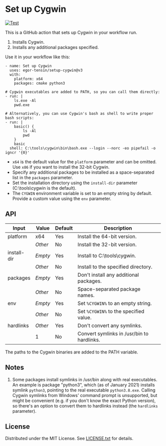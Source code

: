 Set up Cygwin
=============

[![Test](https://github.com/egor-tensin/setup-cygwin/workflows/Test/badge.svg)](https://github.com/egor-tensin/setup-cygwin/actions?query=workflow%3ATest)

This is a GitHub action that sets up Cygwin in your workflow run.

1. Installs Cygwin.
2. Installs any additional packages specified.

Use it in your workflow like this:

    - name: Set up Cygwin
      uses: egor-tensin/setup-cygwin@v3
      with:
        platform: x64
        packages: cmake python3

    # Cygwin executables are added to PATH, so you can call them directly:
    - run: |
        ls.exe -Al
        pwd.exe

    # Alternatively, you can use Cygwin's bash as shell to write proper bash scripts:
    - run: |
        basic() {
            ls -Al
            pwd
        }
        basic
      shell: C:\tools\cygwin\bin\bash.exe --login --norc -eo pipefail -o igncr '{0}'

* `x64` is the default value for the `platform` parameter and can be omitted.
Use `x86` if you want to install the 32-bit Cygwin.
* Specify any additional packages to be installed as a space-separated list in
the `packages` parameter.
* Set the installation directory using the `install-dir` parameter
(C:\tools\cygwin is the default).
* The `CYGWIN` environment variable is set to an empty string by default.
Provide a custom value using the `env` parameter.

API
---

| Input       | Value   | Default | Description
| ----------- | ------- | ------- | -----------
| platform    | x64     | Yes     | Install the 64-bit version.
|             | *Other* | No      | Install the 32-bit version.
| install-dir | *Empty* | Yes     | Install to C:\tools\cygwin.
|             | *Other* | No      | Install to the specified directory.
| packages    | *Empty* | Yes     | Don't install any additional packages.
|             | *Other* | No      | Space-separated package names.
| env         | *Empty* | Yes     | Set `%CYGWIN%` to an empty string.
|             | *Other* | No      | Set `%CYGWIN%` to the specified value.
| hardlinks   | *Other* | Yes     | Don't convert any symlinks.
|             | 1       | No      | Convert symlinks in /usr/bin to hardlinks.

The paths to the Cygwin binaries are added to the PATH variable.

Notes
-----

1. Some packages install symlinks in /usr/bin along with real executables.
An example is package "python3", which (as of January 2021) installs symlink
`python3`, pointing to the real executable `python3.8.exe`.
Calling Cygwin symlinks from Windows' command prompt is unsupported, but might
be convenient (e.g. if you don't know the exact Python version), so there's an
option to convert them to hardlinks instead (the `hardlinks` parameter).

License
-------

Distributed under the MIT License.
See [LICENSE.txt] for details.

[LICENSE.txt]: LICENSE.txt
